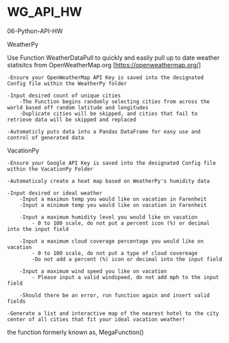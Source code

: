 # WG_API_HW
06-Python-API-HW

WeatherPy

Use Function WeatherDataPull to quickly and easliy pull up to date weather statisitcs from OpenWeatherMap.org [https://openweathermap.org/]
    
    -Ensure your OpenWeatherMap API Key is saved into the designated Config file within the WeatherPy folder

    -Input desired count of unique cities
        -The Function begins randomly selecting cities from across the world based off random latitude and longitudes
        -Duplicate cities will be skipped, and cities that fail to retrieve data will be skipped and replaced

    -Automaticly puts data into a Pandas DataFrame for easy use and control of generated data



VacationPy

    -Ensure your Google API Key is saved into the designated Config file within the VacationPy Folder

    -Automaticaly create a heat map based on WeatherPy's humidity data

    -Input desired or ideal weather
        -Input a maximun temp you would like on vacation in Farenheit
        -Input a minimum temp you would like on vacation in Farenheit

        -Input a maximum humidity level you would like on vacation 
            - 0 to 100 scale, do not put a percent icon (%) or decimal into the input field
        
        -Input a maximum cloud coverage percentage you would like on vacation
            - 0 to 100 scale, do not put a type of cloud covereage
            -Do not add a percent (%) icon or decimal into the input field

        -Input a maximum wind speed you like on vacation
            - Please input a valid windspeed, do not add mph to the input field
        
        -Should there be an error, run function again and insert valid fields
    
    -Generate a list and interactive map of the nearest hotel to the city center of all cities that fit your ideal vacation weather!

































































































the function formerly known as, MegaFunction()